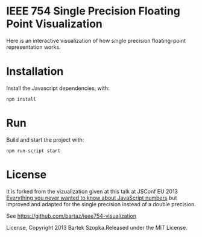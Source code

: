 # IEEE 754 Single Precision Floating Point Visualization

Here is an interactive visualization of how single precision floating-point representation works.

# Installation

Install the Javascript dependencies, with:

~~~
npm install
~~~

# Run

Build and start the project with:

~~~
npm run-script start
~~~

# License

It is forked from the vizualization given at this talk at JSConf EU 2013 [Everything you never wanted to know about JavaScript numbers](http://2013.jsconf.eu/speakers/bartek-szopka-everything-you-never-wanted-to-know-about-javascript-numbers-and-you-didnt-know-you-could-ask.html) but improved and adapted for the single precision instead of a double precision.

See https://github.com/bartaz/ieee754-visualization

License, Copyright 2013 Bartek Szopka.Released under the MIT License.

